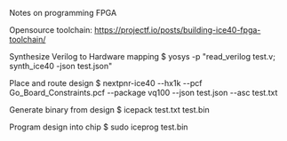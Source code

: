Notes on programming FPGA

Opensource toolchain: https://projectf.io/posts/building-ice40-fpga-toolchain/

Synthesize Verilog to Hardware mapping
$ yosys -p "read_verilog test.v; synth_ice40 -json test.json"

Place and route design
$ nextpnr-ice40 --hx1k --pcf Go_Board_Constraints.pcf --package vq100 --json test.json --asc test.txt

Generate binary from design
$ icepack test.txt test.bin

Program design into chip
$ sudo iceprog test.bin
